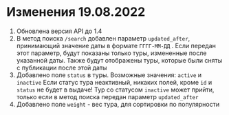 # Изменения 19.08.2022

1. Обновлена версия API до 1.4
2. В метод поиска `/search` добавлен параметр `updated_after`, принимающий значение даты в формате `ГГГГ-ММ-ДД` . Если передан этот параметр, будут показаны только туры, измененные после указанной даты. Также будут отображены туры, которые были сняты с публикации после этой даты
3. Добавлено поле `status` в туры. 
Возможные значения: `active` и `inactive`
Если статус тура неактивный, никаких полей, кроме `id` и `status` не будет в выдаче!
Тур со статусом `inactive` может прийти, только если в метод поиска передан параметр `updated_after`
4. Добавлено поле `weight` - вес тура, для сортировки по популярности
